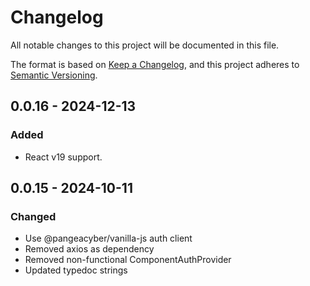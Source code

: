 # Changelog

All notable changes to this project will be documented in this file.

The format is based on [Keep a Changelog](https://keepachangelog.com/en/1.0.0/),
and this project adheres to [Semantic Versioning](https://semver.org/spec/v2.0.0.html).

## 0.0.16 - 2024-12-13

### Added

- React v19 support.

## 0.0.15 - 2024-10-11

### Changed

- Use @pangeacyber/vanilla-js auth client
- Removed axios as dependency
- Removed non-functional ComponentAuthProvider
- Updated typedoc strings
